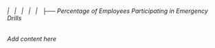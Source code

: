 ###### |   |   |   |   |   ├── Percentage of Employees Participating in Emergency Drills

*Add content here*